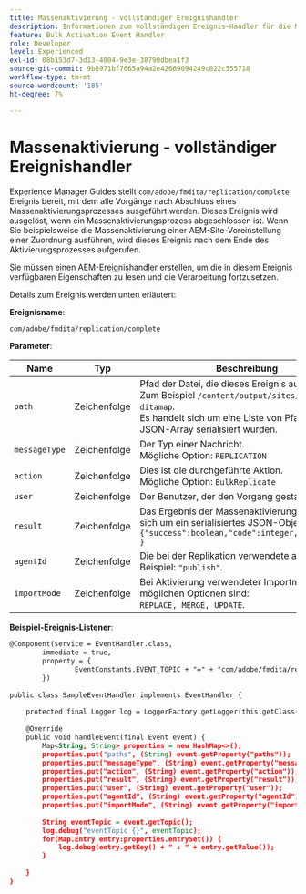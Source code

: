 ```yaml
---
title: Massenaktivierung - vollständiger Ereignishandler
description: Informationen zum vollständigen Ereignis-Handler für die Massenaktivierung
feature: Bulk Activation Event Handler
role: Developer
level: Experienced
exl-id: 08b153d7-3d13-4804-9e3e-38790dbea1f3
source-git-commit: 9b8971bf7065a94a2e42669094249c822c555718
workflow-type: tm+mt
source-wordcount: '185'
ht-degree: 7%

---
```


# Massenaktivierung - vollständiger Ereignishandler

Experience Manager Guides stellt `com/adobe/fmdita/replication/complete` Ereignis bereit, mit dem alle Vorgänge nach Abschluss eines Massenaktivierungsprozesses ausgeführt werden. Dieses Ereignis wird ausgelöst, wenn ein Massenaktivierungsprozess abgeschlossen ist. Wenn Sie beispielsweise die Massenaktivierung einer AEM-Site-Voreinstellung einer Zuordnung ausführen, wird dieses Ereignis nach dem Ende des Aktivierungsprozesses aufgerufen.

Sie müssen einen AEM-Ereignishandler erstellen, um die in diesem Ereignis verfügbaren Eigenschaften zu lesen und die Verarbeitung fortzusetzen.

Details zum Ereignis werden unten erläutert:

**Ereignisname**:

```
com/adobe/fmdita/replication/complete 
```

**Parameter**:

| Name | Typ | Beschreibung |
|----|----|-----------|
| `path` | Zeichenfolge | Pfad der Datei, die dieses Ereignis ausgelöst hat <br> Zum Beispiel `/content/output/sites/ditamap1-ditamap`. <br> Es handelt sich um eine Liste von Pfaden, die als JSON-Array serialisiert wurden. |
| `messageType` | Zeichenfolge | Der Typ einer Nachricht. <br>Mögliche Option: `REPLICATION` |
| `action` | Zeichenfolge | Dies ist die durchgeführte Aktion. <br>Mögliche Option: `BulkReplicate` |
| `user` | Zeichenfolge | Der Benutzer, der den Vorgang gestartet hat. |
| `result` | Zeichenfolge | Das Ergebnis der Massenaktivierung. Es handelt sich um ein serialisiertes JSON-Objekt: <br>`{"success":boolean,"code":integer,"message":"" }` |
| `agentId` | Zeichenfolge | Die bei der Replikation verwendete agentId. Zum Beispiel: `"publish"`. |
| `importMode` | Zeichenfolge | Bei Aktivierung verwendeter Importmodus. Die möglichen Optionen sind: <br>`REPLACE, MERGE, UPDATE`. |


**Beispiel-Ereignis-Listener**:

```XML
@Component(service = EventHandler.class,
        immediate = true,
        property = {
                EventConstants.EVENT_TOPIC + "=" + "com/adobe/fmdita/replication/complete",
        })
 
public class SampleEventHandler implements EventHandler {
 
    protected final Logger log = LoggerFactory.getLogger(this.getClass());
 
    @Override
    public void handleEvent(final Event event) {
        Map<String, String> properties = new HashMap<>();
        properties.put("paths", (String) event.getProperty("paths"));
        properties.put("messageType", (String) event.getProperty("messageType"));
        properties.put("action", (String) event.getProperty("action"));
        properties.put("result", (String) event.getProperty("result"));
        properties.put("user", (String) event.getProperty("user"));
        properties.put("agentId", (String) event.getProperty("agentId"));
        properties.put("importMode", (String) event.getProperty("importMode"));
 
        String eventTopic = event.getTopic();
        log.debug("eventTopic {}", eventTopic);
        for(Map.Entry entry:properties.entrySet()) {
            log.debug(entry.getKey() + " : " + entry.getValue());
        }
 
    }
}
```
